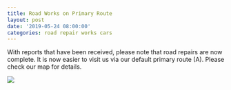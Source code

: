 ```yaml
---
title: Road Works on Primary Route
layout: post
date: '2019-05-24 08:00:00'
categories: road repair works cars
---
```


With reports that have been received, please note that road repairs are now complete. It is now easier to visit us via our default primary route (A). Please check our map for details.

![](https://lh5.googleusercontent.com/36bC97JMt-_lv8hYbxGddxFp6sjq4H2OnRbFPnJW0pG52ksQfFRX1JwktidY3iYkml6-FnM4i0oZt8UJAueXYzjEd0QiGSJJAiXKOh0TLlvzFh0uoduzJfGFdHX3DDsvR_2IIw=s16383)